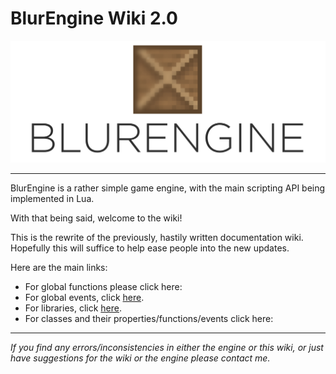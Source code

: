 # BlurEngine Wiki 2.0

<img src="logo.png" style="max-width:100%;">



- - -

BlurEngine is a rather simple game engine, with the main scripting API being implemented in Lua.

With that being said, welcome to the wiki!

This is the rewrite of the previously, hastily written documentation wiki. Hopefully this will suffice to help ease people into the new updates.

Here are the main links:

- For global functions please click here:
- For global events, click [here](events.md).
- For libraries, click [here](libraries/libraries.md).
- For classes and their properties/functions/events click here:


- - -


*If you find any errors/inconsistencies in either the engine or this wiki, or just have suggestions for the wiki or the engine please contact me.*

